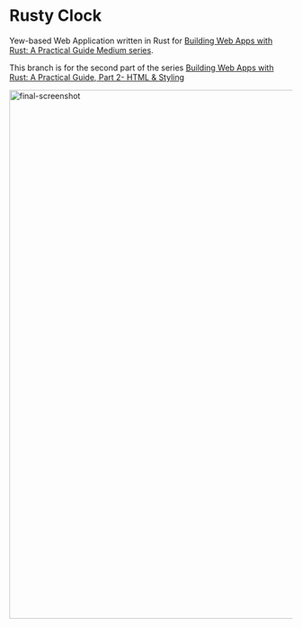 # Rusty Clock

Yew-based Web Application written in Rust for [Building Web Apps with Rust: A Practical Guide Medium series](https://slavaolenin.medium.com/building-web-apps-with-rust-a-practical-guide-part-1-introduction-5b86ba91b44a?sk=9c99e90ad25c72cd52bd07eb3ee0dc65).

This branch is for the second part of the series [Building Web Apps with Rust: A Practical Guide, Part 2- HTML & Styling](https://slavaolenin.medium.com/building-web-apps-with-rust-a-practical-guide-part-2-html-styling-9a208e6a135f?sk=12a69672b90f3df431be04d924dab8a2)

<img width="939" alt="final-screenshot" src="https://github.com/Umenokin/rusty-clock/assets/327480/f0297c33-f8fa-411b-985c-bb07e287d2a8">

